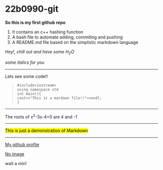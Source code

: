 # 22b0990-git
**So this is my first github repo**

1. It contains an c++ hashing function
2. A bash file to automate adding, commiting and pushing
3. A README.md file based on the simplistic markdown language

*Hey!, chill out and have some H<sub>2</sub>O*  

*some italics for you*  

---
Lets see some code!!

>`#include<iostream>`  
`using namespace std`  
`int main(){`  
`cout<<"This is a mardown file!!"<<endl;`  
`}`
  
  
---
The roots of x<sup>2</sup>-3x-4=0 are 4 and -1  

---

<mark>This is just a demonstration of Markdown</mark>  

---

[My github profile](https://github.com/yashjonjale)  

[No image](image.png)

wait a min!
